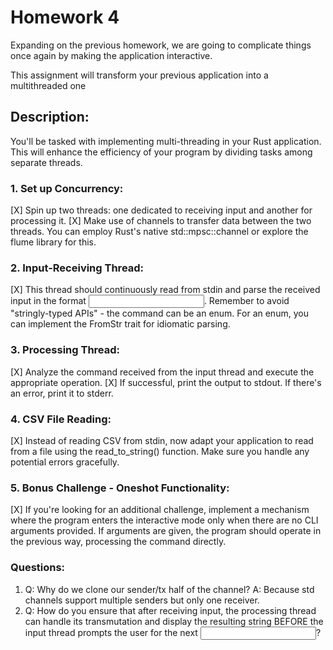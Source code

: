 # Homework 4

Expanding on the previous homework, we are going to complicate things once again by making the application interactive.

This assignment will transform your previous application into a multithreaded one

## Description:
You'll be tasked with implementing multi-threading in your Rust application. This will enhance the efficiency of your program by dividing tasks among separate threads.

### 1. Set up Concurrency:

  [X] Spin up two threads: one dedicated to receiving input and another for processing it.
  [X] Make use of channels to transfer data between the two threads. You can employ Rust's native std::mpsc::channel or explore the flume library for this.

### 2. Input-Receiving Thread:

  [X] This thread should continuously read from stdin and parse the received input in the format <command> <input>. Remember to avoid "stringly-typed APIs" - the command can be an enum. For an enum, you can implement the FromStr trait for idiomatic parsing.

### 3. Processing Thread:

  [X] Analyze the command received from the input thread and execute the appropriate operation.
  [X] If successful, print the output to stdout. If there's an error, print it to stderr.

### 4. CSV File Reading:

  [X] Instead of reading CSV from stdin, now adapt your application to read from a file using the read_to_string() function. Make sure you handle any potential errors gracefully.

### 5. Bonus Challenge - Oneshot Functionality:

  [X] If you're looking for an additional challenge, implement a mechanism where the program enters the interactive mode only when there are no CLI arguments provided. If arguments are given, the program should operate in the previous way, processing the command directly.

### Questions:

1. Q: Why do we clone our sender/tx half of the channel? 
   A: Because std channels support multiple senders but only one receiver.
2. Q: How do you ensure that after receiving input, the processing thread can handle 
      its transmutation and display the resulting string BEFORE the input thread 
      prompts the user for the next <command> <input>?